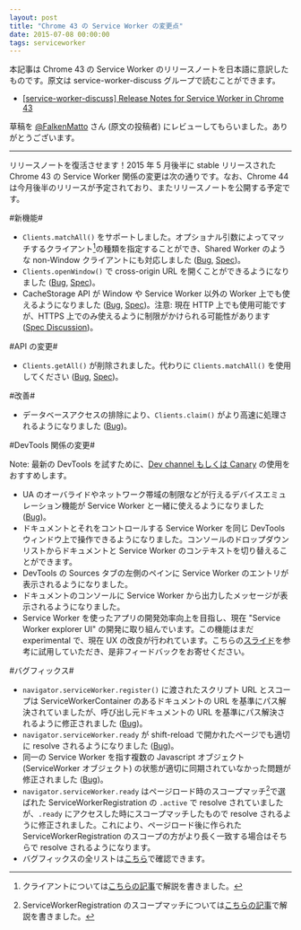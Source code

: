 ```yaml
---
layout: post
title: "Chrome 43 の Service Worker の変更点"
date: 2015-07-08 00:00:00
tags: serviceworker
---
```


本記事は Chrome 43 の Service Worker のリリースノートを日本語に意訳したものです。原文は service-worker-discuss グループで読むことができます。

- [[service-worker-discuss] Release Notes for Service Worker in Chrome 43](https://groups.google.com/a/chromium.org/forum/#!topic/service-worker-discuss/hHkLjDpwWiU)

草稿を [@FalkenMatto](https://twitter.com/FalkenMatto) さん (原文の投稿者) にレビューしてもらいました。ありがとうございます。

---

リリースノートを復活させます！2015 年 5 月後半に stable リリースされた Chrome 43 の Service Worker 関係の変更は次の通りです。なお、Chrome 44 は今月後半のリリースが予定されており、またリリースノートを公開する予定です。

#新機能#

- `Clients.matchAll()` をサポートしました。オプショナル引数によってマッチするクライアント[^client]の種類を指定することができ、Shared Worker のような non-Window クライアントにも対応しました ([Bug](https://code.google.com/p/chromium/issues/detail?id=460415), [Spec](https://slightlyoff.github.io/ServiceWorker/spec/service_worker/index.html#clients-getall))。
- `Clients.openWindow()` で cross-origin URL を開くことができるようになりました ([Bug](https://code.google.com/p/chromium/issues/detail?id=457187), [Spec](https://slightlyoff.github.io/ServiceWorker/spec/service_worker/index.html#clients-openwindow))。
- CacheStorage API が Window や Service Worker 以外の Worker 上でも使えるようになりました ([Bug](https://code.google.com/p/chromium/issues/detail?id=439389), [Spec](https://slightlyoff.github.io/ServiceWorker/spec/service_worker/index.html#cache-storage))。注意: 現在 HTTP 上でも使用可能ですが、HTTPS 上でのみ使えるように制限がかけられる可能性があります ([Spec Discussion](https://github.com/slightlyoff/ServiceWorker/issues/709))。

#API の変更#

- `Clients.getAll()` が削除されました。代わりに `Clients.matchAll()` を使用してください ([Bug](https://code.google.com/p/chromium/issues/detail?id=451334), [Spec](https://slightlyoff.github.io/ServiceWorker/spec/service_worker/index.html#clients-getall))。

#改善#

- データベースアクセスの排除により、`Clients.claim()` がより高速に処理されるようになりました ([Bug](https://code.google.com/p/chromium/issues/detail?id=454250))。

#DevTools 関係の変更#

Note: 最新の DevTools を試すために、[Dev channel もしくは Canary](https://www.chromium.org/getting-involved/dev-channel) の使用をおすすめします。

- UA のオーバライドやネットワーク帯域の制限などが行えるデバイスエミュレーション機能が Service Worker と一緒に使えるようになりました ([Bug](https://code.google.com/p/chromium/issues/detail?id=444820))。
- ドキュメントとそれをコントロールする Service Worker を同じ DevTools ウィンドウ上で操作できるようになりました。コンソールのドロップダウンリストからドキュメントと Service Worker のコンテキストを切り替えることができます。
- DevTools の Sources タブの左側のペインに Service Worker のエントリが表示されるようになりました。
- ドキュメントのコンソールに Service Worker から出力したメッセージが表示されるようになりました。
- Service Worker を使ったアプリの開発効率向上を目指し、現在 "Service Worker explorer UI" の開発に取り組んでいます。この機能はまだ experimental で、現在 UX の改良が行われています。こちらの[スライド](https://docs.google.com/presentation/d/1DKu4RZigLvM5XUq3ovsgffQBIHrro5-pii4qEJuyvrQ/edit?usp=sharing)を参考に試用していただき、是非フィードバックをお寄せください。

#バグフィックス#

- `navigator.serviceWorker.register()` に渡されたスクリプト URL とスコープは ServiceWorkerContainer のあるドキュメントの URL を基準にパス解決されていましたが、呼び出し元ドキュメントの URL を基準にパス解決されるように修正されました ([Bug](https://code.google.com/p/chromium/issues/detail?id=449422))。
- `navigator.serviceWorker.ready` が shift-reload で開かれたページでも適切に resolve されるようになりました ([Bug](https://code.google.com/p/chromium/issues/detail?id=462529))。
- 同一の Service Worker を指す複数の Javascript オブジェクト (ServiceWorker オブジェクト) の状態が適切に同期されていなかった問題が修正されました ([Bug](https://code.google.com/p/chromium/issues/detail?id=459457))。
- `navigator.serviceWorker.ready` はページロード時のスコープマッチ[^scope-match]で選ばれた ServiceWorkerRegistration の `.active` で resolve されていましたが、`.ready` にアクセスした時にスコープマッチしたもので resolve されるように修正されました。これにより、ページロード後に作られた ServiceWorkerRegistration のスコープの方がより長く一致する場合はそちらで resolve されるようになります。
- バグフィックスの全リストは[こちら](https://code.google.com/p/chromium/issues/list?can=1&q=Cr%3DBlink-ServiceWorker+m%3D43&colspec=ID+Pri+M+Stars+ReleaseBlock+Cr+Status+Owner+Summary+OS+Modified&cells=tiles)で確認できます。

[^client]: クライアントについては[こちらの記事](/2015/04/18/service-worker-claim/)で解説を書きました。
[^scope-match]: ServiceWorkerRegistration のスコープマッチについては[こちらの記事](/2015/02/28/service-worker-scope-and-page-control/)で解説を書きました。
